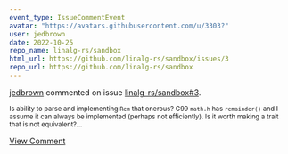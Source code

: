 ```yaml
---
event_type: IssueCommentEvent
avatar: "https://avatars.githubusercontent.com/u/3303?"
user: jedbrown
date: 2022-10-25
repo_name: linalg-rs/sandbox
html_url: https://github.com/linalg-rs/sandbox/issues/3
repo_url: https://github.com/linalg-rs/sandbox
---
```


<a href='https://github.com/jedbrown' target='_blank'>jedbrown</a> commented on issue <a href='https://github.com/linalg-rs/sandbox/issues/3' target='_blank'>linalg-rs/sandbox#3</a>.

<small>Is ability to parse and implementing `Rem` that onerous? C99 `math.h` has `remainder()` and I assume it can always be implemented (perhaps not efficiently). Is it worth making a trait that is not equivalent?...</small>

<a href='https://github.com/linalg-rs/sandbox/issues/3' target='_blank'>View Comment</a>